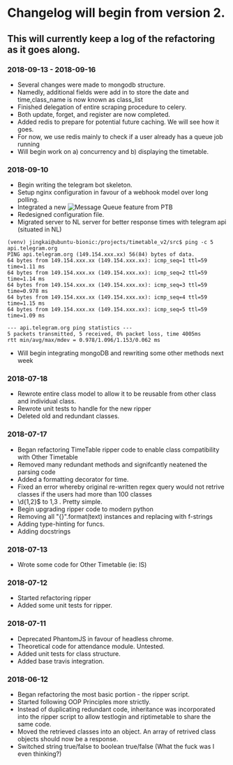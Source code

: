 # Changelog will begin from version 2.

## This will currently keep a log of the refactoring as it goes along.

### 2018-09-13 - 2018-09-16
* Several changes were made to mongodb structure.
* Namedly, additional fields were add in to store the date and time,class_name is now known as class_list
* Finished delegation of entire scraping procedure to celery.
* Both update, forget, and register are now completed.
* Added redis to prepare for potential future caching. We will see how it goes.
* For now, we use redis mainly to check if a user already has a queue job running
* Will begin work on a) concurrency and b) displaying the timetable.

### 2018-09-10
* Begin writing the telegram bot skeleton.
* Setup nginx configuration in favour of a webhook model over long polling.
* Integrated a new ![Message Queue](https://github.com/python-telegram-bot/python-telegram-bot/wiki/Avoiding-flood-limits) feature from PTB
* Redesigned configuration file.
* Migrated server to NL server for better response times with telegram api (situated in NL)
```
(venv) jingkai@ubuntu-bionic:/projects/timetable_v2/src$ ping -c 5 api.telegram.org
PING api.telegram.org (149.154.xxx.xx) 56(84) bytes of data.
64 bytes from 149.154.xxx.xx (149.154.xxx.xx): icmp_seq=1 ttl=59 time=1.11 ms
64 bytes from 149.154.xxx.xx (149.154.xxx.xx): icmp_seq=2 ttl=59 time=1.14 ms
64 bytes from 149.154.xxx.xx (149.154.xxx.xx): icmp_seq=3 ttl=59 time=0.978 ms
64 bytes from 149.154.xxx.xx (149.154.xxx.xx): icmp_seq=4 ttl=59 time=1.15 ms
64 bytes from 149.154.xxx.xx (149.154.xxx.xx): icmp_seq=5 ttl=59 time=1.09 ms

--- api.telegram.org ping statistics ---
5 packets transmitted, 5 received, 0% packet loss, time 4005ms
rtt min/avg/max/mdev = 0.978/1.096/1.153/0.062 ms
```
* Will begin integrating mongoDB and rewriting some other methods next week

### 2018-07-18
* Rewrote entire class model to allow it to be reusable from other class and individual class.
* Rewrote unit tests to handle for the new ripper
* Deleted old and redundant classes.

### 2018-07-17
* Began refactoring TimeTable ripper code to enable class compatibility with Other Timetable
* Removed many redundant methods and signifcantly neatened the parsing code
* Added a formatting decorator for time.
* Fixed an error whereby original re-written regex query would not retrive classes if the users had more than 100 classes
* \d{1,2}$ to 1,3 . Pretty simple.
* Begin upgrading ripper code to modern python
* Removing all "{}".format(text) instances and replacing with f-strings
* Adding type-hinting for funcs.
* Adding docstrings

### 2018-07-13
* Wrote some code for Other Timetable (ie: IS)

### 2018-07-12
* Started refactoring ripper
* Added some unit tests for ripper.

### 2018-07-11
* Deprecated PhantomJS in favour of headless chrome.
* Theoretical code for attendance module. Untested.
* Added unit tests for class structure.
* Added base travis integration.

### 2018-06-12
* Began refactoring the most basic portion - the ripper script.
* Started following OOP Principles more strictly.
* Instead of duplicating redundant code, inheritance was incorporated into the ripper script to allow testlogin and riptimetable to share the same code.
* Moved the retrieved classes into an object. An array of retrived class objects should now be a response.
* Switched string true/false to boolean true/false (What the fuck was I even thinking?)
